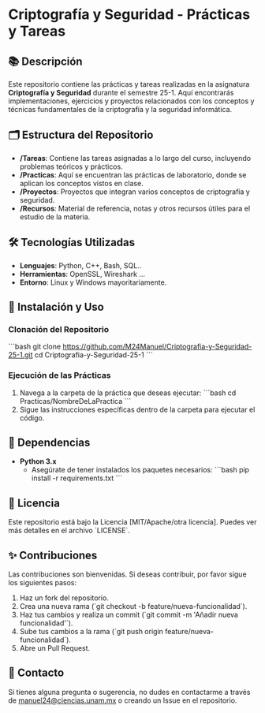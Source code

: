 # Criptografía y Seguridad - Prácticas y Tareas

## 📚 Descripción

Este repositorio contiene las prácticas y tareas realizadas en la asignatura **Criptografía y Seguridad** durante el semestre 25-1. Aquí encontrarás implementaciones, ejercicios y proyectos relacionados con los conceptos y técnicas fundamentales de la criptografía y la seguridad informática.

## 🗂 Estructura del Repositorio

- **/Tareas**: Contiene las tareas asignadas a lo largo del curso, incluyendo problemas teóricos y prácticos.
- **/Practicas**: Aquí se encuentran las prácticas de laboratorio, donde se aplican los conceptos vistos en clase.
- **/Proyectos**: Proyectos que integran varios conceptos de criptografía y seguridad.
- **/Recursos**: Material de referencia, notas y otros recursos útiles para el estudio de la materia.

## 🛠 Tecnologías Utilizadas

- **Lenguajes**: Python, C++, Bash, SQL..
- **Herramientas**: OpenSSL, Wireshark ...
- **Entorno**: Linux y Windows mayoritariamente.

## 🚀 Instalación y Uso

### Clonación del Repositorio

\`\`\`bash
git clone https://github.com/M24Manuel/Criptografia-y-Seguridad-25-1.git
cd Criptografia-y-Seguridad-25-1
\`\`\`

### Ejecución de las Prácticas

1. Navega a la carpeta de la práctica que deseas ejecutar:
   \`\`\`bash
   cd Practicas/NombreDeLaPractica
   \`\`\`
2. Sigue las instrucciones específicas dentro de la carpeta para ejecutar el código.

## 🔧 Dependencias

- **Python 3.x**
  - Asegúrate de tener instalados los paquetes necesarios:
    \`\`\`bash
    pip install -r requirements.txt
    \`\`\`


## 📄 Licencia

Este repositorio está bajo la Licencia [MIT/Apache/otra licencia]. Puedes ver más detalles en el archivo \`LICENSE\`.

## ✨ Contribuciones

Las contribuciones son bienvenidas. Si deseas contribuir, por favor sigue los siguientes pasos:

1. Haz un fork del repositorio.
2. Crea una nueva rama (\`git checkout -b feature/nueva-funcionalidad\`).
3. Haz tus cambios y realiza un commit (\`git commit -m 'Añadir nueva funcionalidad'\`).
4. Sube tus cambios a la rama (\`git push origin feature/nueva-funcionalidad\`).
5. Abre un Pull Request.

## 📧 Contacto

Si tienes alguna pregunta o sugerencia, no dudes en contactarme a través de manuel24@ciencias.unam.mx o creando un Issue en el repositorio.
